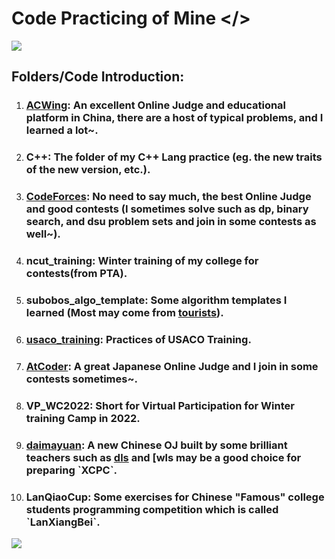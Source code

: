 # Code Practicing of Mine </>

![](https://summerofcode.withgoogle.com/assets/media/logo-sun.svg)

## Folders/Code Introduction:

1. ### [ACWing](https://www.acwing.com/): An excellent Online Judge and educational platform in China, there are a host of typical problems, and I learned a lot~.

2. ### C++: The folder of my C++ Lang practice (eg. the new traits of the new version, etc.).

3. ### [CodeForces](https://codeforces.com/): No need to say much, the best Online Judge and good contests (I sometimes solve such as dp, binary search, and dsu problem sets and join in some contests as well~).

4. ### ncut_training: Winter training of my college for contests(from PTA).

5. ### subobos_algo_template: Some algorithm templates I learned (Most may come from [tourists](https://codeforces.com/profile/tourist)).

6. ### [usaco_training](https://train.usaco.org/): Practices of USACO Training.

7. ### [AtCoder](https://atcoder.jp/): A great Japanese Online Judge and I join in some contests sometimes~.

8. ### VP_WC2022: Short for Virtual Participation for Winter training Camp in 2022.

9. ### [daimayuan](http://oj.daimayuan.top/): A new Chinese OJ built by some brilliant teachers such as [dls](https://codeforces.com/profile/MiracleFaFa) and [wls may be a good choice for preparing \`XCPC`.

6. ### LanQiaoCup: Some exercises for Chinese "Famous" college students programming competition which is called \`LanXiangBei`.

![](https://upload.wikimedia.org/wikipedia/commons/thumb/9/9f/Vimlogo.svg/1200px-Vimlogo.svg.png)